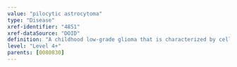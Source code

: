 ```yaml
---
value: "pilocytic astrocytoma"
type: "Disease"
xref-identifier: "4851"
xref-dataSource: "DOID"
definition: "A childhood low-grade glioma that is characterized by cells that look like fibers when viewed under a microscope and is located_in the brain."
level: "Level 4+"
parents: [0080830]
---
```

